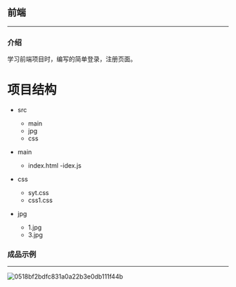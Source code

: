 ## 前端
---
### 介绍
学习前端项目时，编写的简单登录，注册页面。
# 项目结构
- src
  - main
  - jpg
  - css
    
- main
  - index.html
  -idex.js
- css
  - syt.css
  - css1.css
- jpg
   - 1.jpg
   - 3.jpg

### 成品示例
---
![0518bf2bdfc831a0a22b3e0db111f44b](https://github.com/lqdsgsg/denglu/assets/150038377/fd0e9117-ecbb-499b-9e2c-8135bdcf8a62)

